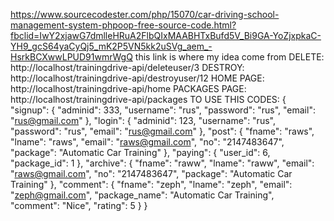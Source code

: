 https://www.sourcecodester.com/php/15070/car-driving-school-management-system-phpoop-free-source-code.html?fbclid=IwY2xjawG7dmlleHRuA2FlbQIxMAABHTxBufd5V_Bi9GA-YoZjxpkaC-YH9_gcS64yaCyQj5_mK2P5VN5kk2uSVg_aem_-HsrkBCXwwLPUD91wmrWgQ
this link is where my idea come from
DELETE: http://localhost/trainingdrive-api/deleteuser/3
DESTROY: http://localhost/trainingdrive-api/destroyuser/12
HOME PAGE: http://localhost/trainingdrive-api/home
PACKAGES PAGE: http://localhost/trainingdrive-api/packages
TO USE THIS CODES:
{
  "signup": {
    "adminid": 333,
    "username": "rus",
    "password": "rus",
    "email": "rus@gmail.com"
  },
  "login": {
    "adminid": 123,
    "username": "rus",
    "password": "rus",
    "email": "rus@gmail.com"
  },
  "post": {
    "fname": "raws",
    "lname": "raws",
    "email": "raws@gmail.com",
    "no": "2147483647",
    "package": "Automatic Car Training"
  },
  "paying": {
    "user_id": 6,
    "package_id": 1
  },
  "archive": {
    "fname": "raww",
    "lname": "raww",
    "email": "raws@gmail.com",
    "no": "2147483647",
    "package": "Automatic Car Training"
  },
  "comment": {
    "fname": "zeph",
    "lname": "zeph",
    "email": "zeph@gmail.com",
    "package_name": "Automatic Car Training",
    "comment": "Nice",
    "rating": 5
  }
}
